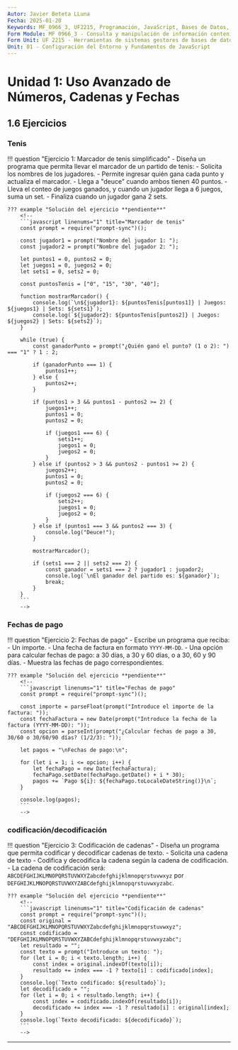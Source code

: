 ```yaml
---
Autor: Javier Beteta LLuna
Fecha: 2025-01-20
Keywords: MF_0966_3, UF2215, Programación, JavaScript, Bases de Datos, CMS
Form Module: MF 0966_3 - Consulta y manipulación de información contenida en gestores de datos 
Form Unit: UF 2215 - Herramientas de sistemas gestores de bases de datos. Pasarelas y medios de conexión
Unit: 01 - Configuración del Entorno y Fundamentos de JavaScript
---
```

# **Unidad 1: Uso Avanzado de Números, Cadenas y Fechas**

## **1.6 Ejercicios**

### **Tenis**

!!! question "Ejercicio 1: Marcador de tenis simplificado"
    - Diseña un programa que permita llevar el marcador de un partido de tenis:
        - Solicita los nombres de los jugadores.
        - Permite ingresar quién gana cada punto y actualiza el marcador.
        - Llega a "deuce" cuando ambos tienen 40 puntos.
        - Lleva el conteo de juegos ganados, y cuando un jugador llega a 6 juegos, suma un set.
        - Finaliza cuando un jugador gana 2 sets.

    ??? example "Solución del ejercicio **pendiente**"
        <!--
        ```javascript linenums="1" title="Marcador de tenis"
        const prompt = require("prompt-sync")();

        const jugador1 = prompt("Nombre del jugador 1: ");
        const jugador2 = prompt("Nombre del jugador 2: ");

        let puntos1 = 0, puntos2 = 0;
        let juegos1 = 0, juegos2 = 0;
        let sets1 = 0, sets2 = 0;

        const puntosTenis = ["0", "15", "30", "40"];

        function mostrarMarcador() {
            console.log(`\n${jugador1}: ${puntosTenis[puntos1]} | Juegos: ${juegos1} | Sets: ${sets1}`);
            console.log(`${jugador2}: ${puntosTenis[puntos2]} | Juegos: ${juegos2} | Sets: ${sets2}`);
        }

        while (true) {
            const ganadorPunto = prompt("¿Quién ganó el punto? (1 o 2): ") === "1" ? 1 : 2;

            if (ganadorPunto === 1) {
                puntos1++;
            } else {
                puntos2++;
            }

            if (puntos1 > 3 && puntos1 - puntos2 >= 2) {
                juegos1++;
                puntos1 = 0;
                puntos2 = 0;

                if (juegos1 === 6) {
                    sets1++;
                    juegos1 = 0;
                    juegos2 = 0;
                }
            } else if (puntos2 > 3 && puntos2 - puntos1 >= 2) {
                juegos2++;
                puntos1 = 0;
                puntos2 = 0;

                if (juegos2 === 6) {
                    sets2++;
                    juegos1 = 0;
                    juegos2 = 0;
                }
            } else if (puntos1 === 3 && puntos2 === 3) {
                console.log("Deuce!");
            }

            mostrarMarcador();

            if (sets1 === 2 || sets2 === 2) {
                const ganador = sets1 === 2 ? jugador1 : jugador2;
                console.log(`\nEl ganador del partido es: ${ganador}`);
                break;
            }
        }
        ```
        -->

### **Fechas de pago**

!!! question "Ejercicio 2: Fechas de pago"
    - Escribe un programa que reciba:
        - Un importe.
        - Una fecha de factura en formato `YYYY-MM-DD`.
        - Una opción para calcular fechas de pago: a 30 días, a 30 y 60 días, o a 30, 60 y 90 días.
    - Muestra las fechas de pago correspondientes.

    ??? example "Solución del ejercicio **pendiente**"
        <!--
        ```javascript linenums="1" title="Fechas de pago"
        const prompt = require("prompt-sync")();

        const importe = parseFloat(prompt("Introduce el importe de la factura: "));
        const fechaFactura = new Date(prompt("Introduce la fecha de la factura (YYYY-MM-DD): "));
        const opcion = parseInt(prompt("¿Calcular fechas de pago a 30, 30/60 o 30/60/90 días? (1/2/3): "));

        let pagos = "\nFechas de pago:\n";

        for (let i = 1; i <= opcion; i++) {
            let fechaPago = new Date(fechaFactura);
            fechaPago.setDate(fechaPago.getDate() + i * 30);
            pagos += `Pago ${i}: ${fechaPago.toLocaleDateString()}\n`;
        }

        console.log(pagos);
        ```
        -->

### **codificación/decodificación**

!!! question "Ejercicio 3: Codificación de cadenas"
    - Diseña un programa que permita codificar y decodificar cadenas de texto.
        - Solicita una cadena de texto 
        - Codifica y decodifica la cadena según la cadena de codificación.
        - La cadena de codificación será: `ABCDEFGHIJKLMNOPQRSTUVWXYZabcdefghijklmnopqrstuvwxyz` por `DEFGHIJKLMNOPQRSTUVWXYZABCdefghijklmnopqrstuvwxyzabc`.

    ??? example "Solución del ejercicio **pendiente**"
        <!--    
        ```javascript linenums="1" title="Codificación de cadenas"
        const prompt = require("prompt-sync")();
        const original = "ABCDEFGHIJKLMNOPQRSTUVWXYZabcdefghijklmnopqrstuvwxyz";
        const codificado = "DEFGHIJKLMNOPQRSTUVWXYZABCdefghijklmnopqrstuvwxyzabc";
        let resultado = "";
        const texto = prompt("Introduce un texto: ");
        for (let i = 0; i < texto.length; i++) {
            const index = original.indexOf(texto[i]);
            resultado += index === -1 ? texto[i] : codificado[index];
        }
        console.log(`Texto codificado: ${resultado}`);
        let decodificado = "";
        for (let i = 0; i < resultado.length; i++) {
            const index = codificado.indexOf(resultado[i]);
            decodificado += index === -1 ? resultado[i] : original[index];
        }
        console.log(`Texto decodificado: ${decodificado}`);
        ```
        -->
    
---

